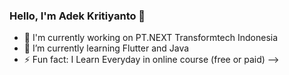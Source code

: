 ### Hello, I'm Adek Kritiyanto 👋

- 🔭 I'm currently working on PT.NEXT Transformtech Indonesia
- 🌱 I’m currently learning Flutter and Java
- ⚡ Fun fact: I Learn Everyday in online course (free or paid)
-->
